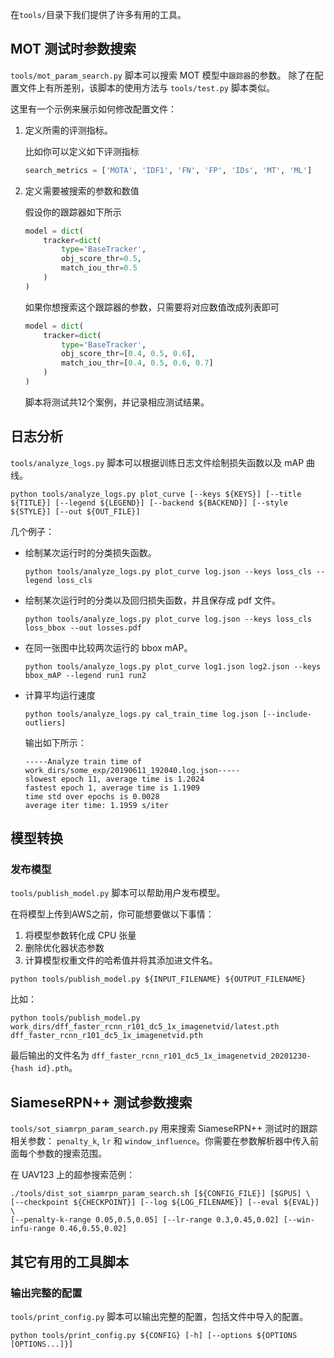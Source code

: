 在`tools/`目录下我们提供了许多有用的工具。

## MOT 测试时参数搜索

`tools/mot_param_search.py` 脚本可以搜索 MOT 模型中`跟踪器`的参数。
除了在配置文件上有所差别，该脚本的使用方法与 `tools/test.py` 脚本类似。

这里有一个示例来展示如何修改配置文件：

1. 定义所需的评测指标。

    比如你可以定义如下评测指标

    ```python
    search_metrics = ['MOTA', 'IDF1', 'FN', 'FP', 'IDs', 'MT', 'ML']
    ```

2. 定义需要被搜索的参数和数值

    假设你的跟踪器如下所示

    ```python
    model = dict(
        tracker=dict(
            type='BaseTracker',
            obj_score_thr=0.5,
            match_iou_thr=0.5
        )
    )
    ```

    如果你想搜索这个跟踪器的参数，只需要将对应数值改成列表即可

    ```python
    model = dict(
        tracker=dict(
            type='BaseTracker',
            obj_score_thr=[0.4, 0.5, 0.6],
            match_iou_thr=[0.4, 0.5, 0.6, 0.7]
        )
    )
    ```

    脚本将测试共12个案例，并记录相应测试结果。

## 日志分析

`tools/analyze_logs.py` 脚本可以根据训练日志文件绘制损失函数以及 mAP 曲线。

 ```shell
python tools/analyze_logs.py plot_curve [--keys ${KEYS}] [--title ${TITLE}] [--legend ${LEGEND}] [--backend ${BACKEND}] [--style ${STYLE}] [--out ${OUT_FILE}]
```

几个例子：

- 绘制某次运行时的分类损失函数。

    ```shell
    python tools/analyze_logs.py plot_curve log.json --keys loss_cls --legend loss_cls
    ```

- 绘制某次运行时的分类以及回归损失函数，并且保存成 pdf 文件。

    ```shell
    python tools/analyze_logs.py plot_curve log.json --keys loss_cls loss_bbox --out losses.pdf
    ```

- 在同一张图中比较两次运行的 bbox mAP。

    ```shell
    python tools/analyze_logs.py plot_curve log1.json log2.json --keys bbox_mAP --legend run1 run2
    ```

- 计算平均运行速度

    ```shell
    python tools/analyze_logs.py cal_train_time log.json [--include-outliers]
    ```

    输出如下所示：

    ```text
    -----Analyze train time of work_dirs/some_exp/20190611_192040.log.json-----
    slowest epoch 11, average time is 1.2024
    fastest epoch 1, average time is 1.1909
    time std over epochs is 0.0028
    average iter time: 1.1959 s/iter
    ```

## 模型转换

### 发布模型

`tools/publish_model.py` 脚本可以帮助用户发布模型。

在将模型上传到AWS之前，你可能想要做以下事情：

1. 将模型参数转化成 CPU 张量
2. 删除优化器状态参数
3. 计算模型权重文件的哈希值并将其添加进文件名。

```shell
python tools/publish_model.py ${INPUT_FILENAME} ${OUTPUT_FILENAME}
```

比如：

```shell
python tools/publish_model.py work_dirs/dff_faster_rcnn_r101_dc5_1x_imagenetvid/latest.pth dff_faster_rcnn_r101_dc5_1x_imagenetvid.pth
```

最后输出的文件名为 `dff_faster_rcnn_r101_dc5_1x_imagenetvid_20201230-{hash id}.pth`。

## SiameseRPN++ 测试参数搜索

`tools/sot_siamrpn_param_search.py` 用来搜索 SiameseRPN++ 测试时的跟踪相关参数： `penalty_k`, `lr` 和 `window_influence`。你需要在参数解析器中传入前面每个参数的搜索范围。

在 UAV123 上的超参搜索范例：

```shell
./tools/dist_sot_siamrpn_param_search.sh [${CONFIG_FILE}] [$GPUS] \
[--checkpoint ${CHECKPOINT}] [--log ${LOG_FILENAME}] [--eval ${EVAL}] \
[--penalty-k-range 0.05,0.5,0.05] [--lr-range 0.3,0.45,0.02] [--win-infu-range 0.46,0.55,0.02]
```

## 其它有用的工具脚本

### 输出完整的配置

`tools/print_config.py` 脚本可以输出完整的配置，包括文件中导入的配置。

```shell
python tools/print_config.py ${CONFIG} [-h] [--options ${OPTIONS [OPTIONS...]}]
```
